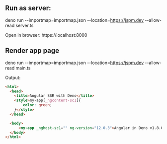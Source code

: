 ## Run as server:

deno run --importmap=importmap.json --location=https://jspm.dev --allow-read
server.ts

Open in browser: https://localhost:8000

## Render app page

deno run --importmap=importmap.json --location=https://jspm.dev --allow-read
main.ts

Output:

```html
<html>
  <head>
    <title>Angular SSR with Deno</title>
    <style>my-app[_ngcontent-sc1]{
        color: green;
    }</style>
  </head>

  <body>
      <my-app _nghost-sc1="" ng-version="12.0.3">Angular in Deno v1.8.0</my-app>
  </body>
</html>
```
